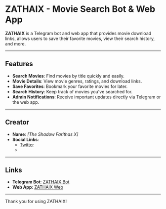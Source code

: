 # ZATHAIX - Movie Search Bot & Web App

**ZATHAIX** is a Telegram bot and web app that provides movie download links, allows users to save their favorite movies, view their search history, and more.

---

## Features
- **Search Movies**: Find movies by title quickly and easily.
- **Movie Details**: View movie genres, ratings, and download links.
- **Save Favorites**: Bookmark your favorite movies for later.
- **Search History**: Keep track of movies you've searched for.
- **Admin Notifications**: Receive important updates directly via Telegram or the web app.

---

## Creator
- **Name**: *[The Shadow Farithas X]*  
- **Social Links**:  
  - [Twitter](https://x.com/ShadowFarithasX?t=hJXb3JhurO69_z_usTJd5g&s=09)  
  - 

---

## Links
- **Telegram Bot**: [ZATHAIX Bot](https://t.me/ksuvarix_bot?start=_tgr_WoGT5UgzYmY1)  
- **Web App**: [ZATHAIX Web](http://t.me/ksuvarix_bot/zawrite)

---

Thank you for using ZATHAIX!
